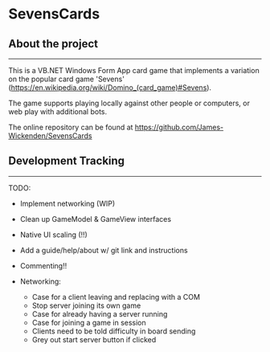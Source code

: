 # SevensCards

## About the project

---
This is a VB.NET Windows Form App card game that implements a variation on the popular card game 'Sevens' (<https://en.wikipedia.org/wiki/Domino_(card_game)#Sevens>).

The game supports playing locally against other people or computers, or web play with additional bots.

The online repository can be found at <https://github.com/James-Wickenden/SevensCards>

## Development Tracking

---

TODO:

- Implement networking (WIP)
- Clean up GameModel & GameView interfaces
- Native UI scaling (!!)
- Add a guide/help/about w/ git link and instructions
- Commenting!!

- Networking:
  - Case for a client leaving and replacing with a COM
  - Stop server joining its own game
  - Case for already having a server running
  - Case for joining a game in session
  - Clients need to be told difficulty in board sending
  - Grey out start server button if clicked